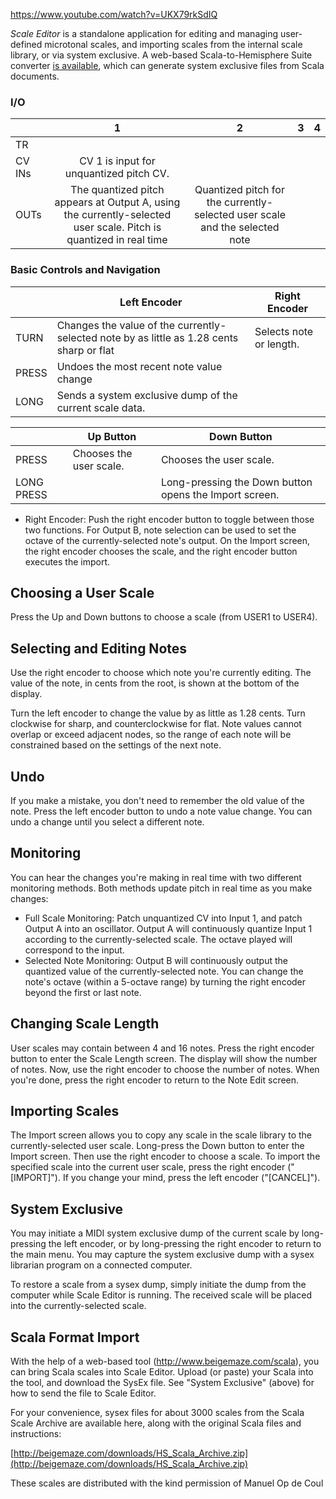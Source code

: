 https://www.youtube.com/watch?v=UKX79rkSdIQ

*Scale Editor* is a standalone application for editing and managing user-defined microtonal scales, and importing scales from the internal scale library, or via system exclusive. A web-based Scala-to-Hemisphere Suite converter [is available](http://www.beigemaze.com/scala), which can generate system exclusive files from Scala documents.

### I/O

|        |                                                         1                                                         |                                      2                                      | 3   | 4   |
| ------ | :---------------------------------------------------------------------------------------------------------------: | :-------------------------------------------------------------------------: | --- | --- |
| TR     |                                                                                                                   |                                                                             |     |     |
| CV INs |                                      CV 1 is input for unquantized pitch CV.                                      |                                                                             |     |     |
| OUTs   | The quantized pitch appears at Output A, using the currently-selected user scale. Pitch is quantized in real time | Quantized pitch for the currently-selected user scale and the selected note |     |     |
### Basic Controls and Navigation

|       | Left Encoder                                                                              | Right Encoder           |
| ----- | ----------------------------------------------------------------------------------------- | ----------------------- |
| TURN  | Changes the value of the currently-selected note by as little as 1.28 cents sharp or flat | Selects note or length. |
| PRESS | Undoes the most recent note value change                                                  |                         |
| LONG  | Sends a system exclusive dump of the current scale data.                                  |                         |

|            | Up Button               | Down Button                                            |
| ---------- | ----------------------- | ------------------------------------------------------ |
| PRESS      | Chooses the user scale. | Chooses the user scale.                                |
| LONG PRESS |                         | Long-pressing the Down button opens the Import screen. |

* Right Encoder: Push the right encoder button to toggle between those two functions. For Output B, note selection can be used to set the octave of the currently-selected note's output. On the Import screen, the right encoder chooses the scale, and the right encoder button executes the import.

## Choosing a User Scale
Press the Up and Down buttons to choose a scale (from USER1 to USER4).

## Selecting and Editing Notes
Use the right encoder to choose which note you're currently editing. The value of the note, in cents from the root, is shown at the bottom of the display.

Turn the left encoder to change the value by as little as 1.28 cents. Turn clockwise for sharp, and counterclockwise for flat. Note values cannot overlap or exceed adjacent nodes, so the range of each note will be constrained based on the settings of the next note.

## Undo
If you make a mistake, you don't need to remember the old value of the note. Press the left encoder button to undo a note value change. You can undo a change until you select a different note.

## Monitoring
You can hear the changes you're making in real time with two different monitoring methods. Both methods update pitch in real time as you make changes:

* Full Scale Monitoring: Patch unquantized CV into Input 1, and patch Output A into an oscillator. Output A will continuously quantize Input 1 according to the currently-selected scale. The octave played will correspond to the input.
* Selected Note Monitoring: Output B will continuously output the quantized value of the currently-selected note. You can change the note's octave (within a 5-octave range) by turning the right encoder beyond the first or last note.

## Changing Scale Length
User scales may contain between 4 and 16 notes. Press the right encoder button to enter the Scale Length screen. The display will show the number of notes. Now, use the right encoder to choose the number of notes. When you're done, press the right encoder to return to the Note Edit screen.

## Importing Scales
The Import screen allows you to copy any scale in the scale library to the currently-selected user scale. Long-press the Down button to enter the Import screen. Then use the right encoder to choose a scale. To import the specified scale into the current user scale, press the right encoder ("[IMPORT]"). If you change your mind, press the left encoder ("[CANCEL]").

## System Exclusive
You may initiate a MIDI system exclusive dump of the current scale by long-pressing the left encoder, or by long-pressing the right encoder to return to the main menu. You may capture the system exclusive dump with a sysex librarian program on a connected computer.

To restore a scale from a sysex dump, simply initiate the dump from the computer while Scale Editor is running. The received scale will be placed into the currently-selected scale.

## Scala Format Import
With the help of a web-based tool (http://www.beigemaze.com/scala), you can bring Scala scales into Scale Editor. Upload (or paste) your Scala into the tool, and download the SysEx file. See "System Exclusive" (above) for how to send the file to Scale Editor.

For your convenience, sysex files for about 3000 scales from the Scala Scale Archive are available here, along with the original Scala files and instructions:

[http://beigemaze.com/downloads/HS_Scala_Archive.zip](http://beigemaze.com/downloads/HS_Scala_Archive.zip)

These scales are distributed with the kind permission of Manuel Op de Coul